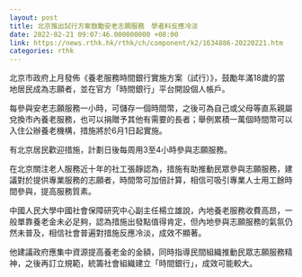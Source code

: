 ```yaml
---
layout: post
title: 北京推出試行方案鼓勵安老志願服務　學者料反應冷淡
date: 2022-02-21 09:07:46.000000000 +08:00
link: https://news.rthk.hk/rthk/ch/component/k2/1634886-20220221.htm
categories: rthk
---
```


北京市政府上月發佈《養老服務時間銀行實施方案（試行）》，鼓勵年滿18歲的當地居民成為志願者，並在官方「時間銀行」平台開設個人帳戶。

每參與安老志願服務一小時，可儲存一個時間幣，之後可為自己或父母等直系親屬兌換市內養老服務，也可以捐贈予其他有需要的長者；舉例累積一萬個時間幣可以入住公辦養老機構，措施將於6月1日起實施。

有北京居民歡迎措施，計劃日後每周用3至4小時參與志願服務。

在北京關注老人服務近十年的社工張靜認為，措施有助推動民眾參與志願服務，建議對於提供專業服務的志願者，時間幣可加倍計算，相信可吸引專業人士用工餘時間參與，提高服務質素。

中國人民大學中國社會保障研究中心副主任楊立雄說，內地養老服務收費高昂，一般單靠養老金未必足夠，認為措施出發點值得肯定，但內地參與志願服務的氣氛仍然未普及，相信社會普遍對措施反應冷淡，成效不顯著。

他建議政府應集中資源提高養老金的金額，同時指導民間組織推動民眾志願服務精神，之後再訂立規範，統籌社會組織建立「時間銀行」，成效可能較大。
